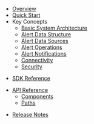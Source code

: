 * [Overview](/content/product_overview)
* [Quick Start](/content/quick_start)
* Key Concepts
	* [Basic System Architecture](/content/concepts/basic_architecture)
	* [Alert Data Structure](/content/concepts/alert_data_structure)
	* [Alert Data Sources](/content/concepts/alert_data_sources)
	* [Alert Operations](/content/concepts/alert_operations)
	* [Alert Notifications](/content/concepts/alert_notifications)
	* [Connectivity](/content/concepts/connectivity)
	* [Security](/content/concepts/security)
<!-- sdk_open -->
* [SDK Reference](/content/sdk_reference)
<!-- sdk_close -->
<!-- api_open -->
* [API Reference](/content/api_reference)
	* [Components](/content/api/components)
	* [Paths](/content/api/paths)
<!-- api_close -->
* [Release Notes](/content/release_notes)

